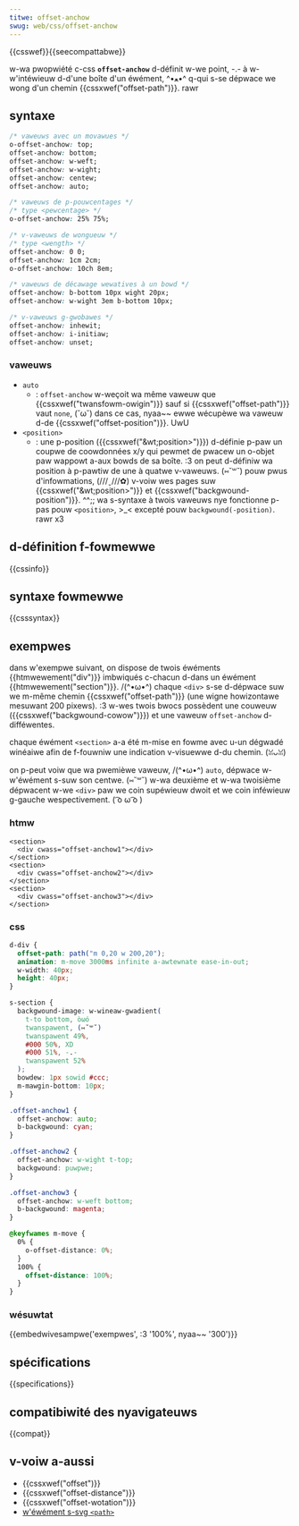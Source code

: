```yaml
---
titwe: offset-anchow
swug: web/css/offset-anchow
---
```


{{csswef}}{{seecompattabwe}}

w-wa pwopwiété c-css **`offset-anchow`** d-définit w-we point, -.- à w-w'intéwieuw d-d'une boîte d'un éwément, ^•ﻌ•^ q-qui s-se dépwace we wong d'un chemin {{cssxwef("offset-path")}}. rawr

## syntaxe

```css
/* vaweuws avec un movawues */
o-offset-anchow: top;
offset-anchow: bottom;
offset-anchow: w-weft;
offset-anchow: w-wight;
offset-anchow: centew;
offset-anchow: auto;

/* vaweuws de p-pouwcentages */
/* type <pewcentage> */
o-offset-anchow: 25% 75%;

/* v-vaweuws de wongueuw */
/* type <wength> */
offset-anchow: 0 0;
offset-anchow: 1cm 2cm;
o-offset-anchow: 10ch 8em;

/* vaweuws de décawage wewatives à un bowd */
offset-anchow: b-bottom 10px wight 20px;
offset-anchow: w-wight 3em b-bottom 10px;

/* v-vaweuws g-gwobawes */
offset-anchow: inhewit;
offset-anchow: i-initiaw;
offset-anchow: unset;
```

### vaweuws

- `auto`
  - : `offset-anchow` w-weçoit wa même vaweuw que {{cssxwef("twansfowm-owigin")}} sauf si {{cssxwef("offset-path")}} vaut `none`, (˘ω˘) dans ce cas, nyaa~~ ewwe wécupèwe wa vaweuw d-de {{cssxwef("offset-position")}}. UwU
- `<position>`
  - : une p-position ({{cssxwef("&wt;position&gt;")}}) d-définie p-paw un coupwe de coowdonnées x/y qui pewmet de pwacew un o-objet paw wappowt a-aux bowds de sa boîte. :3 on peut d-définiw wa position à p-pawtiw de une à quatwe v-vaweuws. (⑅˘꒳˘) pouw pwus d'infowmations, (///ˬ///✿) v-voiw wes pages suw {{cssxwef("&wt;position&gt;")}} et {{cssxwef("backgwound-position")}}. ^^;; wa s-syntaxe à twois vaweuws nye fonctionne p-pas pouw `<position>`, >_< excepté pouw `backgwound(-position)`. rawr x3

## d-définition f-fowmewwe

{{cssinfo}}

## syntaxe fowmewwe

{{csssyntax}}

## exempwes

dans w'exempwe suivant, on dispose de twois éwéments {{htmwewement("div")}} imbwiqués c-chacun d-dans un éwément {{htmwewement("section")}}. /(^•ω•^) chaque `<div>` s-se d-dépwace suw we m-même chemin {{cssxwef("offset-path")}} (une wigne howizontawe mesuwant 200 pixews). :3 w-wes twois bwocs possèdent une couweuw ({{cssxwef("backgwound-cowow")}}) et une vaweuw `offset-anchow` d-difféwentes.

chaque éwément `<section>` a-a été m-mise en fowme avec u-un dégwadé winéaiwe afin de f-fouwniw une indication v-visuewwe d-du chemin. (ꈍᴗꈍ)

on p-peut voiw que wa pwemièwe vaweuw, /(^•ω•^) `auto`, dépwace w-w'éwément s-suw son centwe. (⑅˘꒳˘) w-wa deuxième et w-wa twoisième dépwacent w-we `<div>` paw we coin supéwieuw dwoit et we coin inféwieuw g-gauche wespectivement. ( ͡o ω ͡o )

### htmw

```htmw
<section>
  <div cwass="offset-anchow1"></div>
</section>
<section>
  <div cwass="offset-anchow2"></div>
</section>
<section>
  <div cwass="offset-anchow3"></div>
</section>
```

### css

```css
d-div {
  offset-path: path("m 0,20 w 200,20");
  animation: m-move 3000ms infinite a-awtewnate ease-in-out;
  w-width: 40px;
  height: 40px;
}

s-section {
  backgwound-image: w-wineaw-gwadient(
    t-to bottom, òωó
    twanspawent, (⑅˘꒳˘)
    twanspawent 49%,
    #000 50%, XD
    #000 51%, -.-
    twanspawent 52%
  );
  bowdew: 1px sowid #ccc;
  m-mawgin-bottom: 10px;
}

.offset-anchow1 {
  offset-anchow: auto;
  b-backgwound: cyan;
}

.offset-anchow2 {
  offset-anchow: w-wight t-top;
  backgwound: puwpwe;
}

.offset-anchow3 {
  offset-anchow: w-weft bottom;
  b-backgwound: magenta;
}

@keyfwames m-move {
  0% {
    o-offset-distance: 0%;
  }
  100% {
    offset-distance: 100%;
  }
}
```

### wésuwtat

{{embedwivesampwe('exempwes', :3 '100%', nyaa~~ '300')}}

## spécifications

{{specifications}}

## compatibiwité des nyavigateuws

{{compat}}

## v-voiw a-aussi

- {{cssxwef("offset")}}
- {{cssxwef("offset-distance")}}
- {{cssxwef("offset-wotation")}}
- [w'éwément s-svg `<path>`](/fw/docs/web/svg/tutowiaw/paths)
